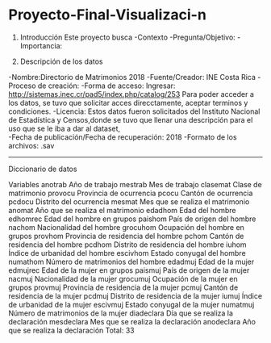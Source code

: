 # Proyecto-Final-Visualizaci-n
1. Introducción
Este proyecto busca 
-Contexto
-Pregunta/Objetivo:
-Importancia:


2. Descripción de los datos

-Nombre:Directorio de Matrimonios 2018
-Fuente/Creador: INE Costa Rica
-Proceso de creación:
-Forma de acceso:
Ingresar: http://sistemas.inec.cr/pad5/index.php/catalog/253
Para poder acceder a los datos, se tuvo que solicitar acces direcctamente, aceptar terminos y condiciones.
-Licencia: Estos datos fueron solicitados del Instituto Nacional de Estadística y Censos,donde se tuvo que llenar una descripción para el uso que se le iba a dar al dataset,  
-Fecha de publicación/Fecha de recuperación: 2018
-Formato de los archivos: .sav 
____________________
Diccionario de datos

Variables
anotrab Año de trabajo
mestrab Mes de trabajo
clasemat Clase de matrimonio
provocu Provincia de ocurrencia
pcocu Cantón de ocurrencia
pcdocu Distrito del ocurrencia
mesmat Mes que se realiza el matrimonio
anomat Año que se realiza el matrimonio
edadhom Edad del hombre
edhomrec Edad del hombre en grupos
paishom País de origen del hombre
nachom Nacionalidad del hombre
grocuhom Ocupación del hombre en grupos
provhom Provincia de residencia del hombre
pchom Cantón de residencia del hombre
pcdhom Distrito de residencia del hombre
iuhom Índice de urbanidad del hombre
escivhom Estado conyugal del hombre
numathom Número de matrimonios del hombre
edadmuj Edad de la mujer
edmujrec Edad de la mujer en grupos
paismuj País de origen de la mujer
nacmuj Nacionalidad de la mujer
grocumuj Ocupación de la mujer en grupos
provmuj Provincia de residencia de la mujer
pcmuj Cantón de residencia de la mujer
pcdmuj Distrito de residencia de la mujer
iumuj Índice de urbanidad de la mujer
escivmuj Estado conyugal de la mujer
numatmuj Número de matrimonios de la mujer
diadeclara Día que se realiza la declaración
mesdeclara Mes que se realiza la declaración
anodeclara Año que se realiza la declaración
Total: 33

